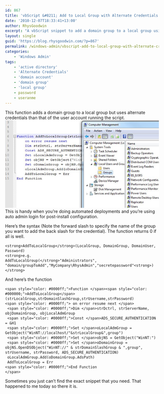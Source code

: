 ```yaml
---
id: 867
title: 'vbScript &#8211; Add to Local Group with Alternate Credentials'
date: '2010-12-07T18:33:41+13:00'
author: RhysGoodwin
excerpt: "A vbScript snippet to add a domain group to a local group using alternate credentials.\r\n"
layout: single
guid: 'https://blog.rhysgoodwin.com/?p=867'
permalink: /windows-admin/vbscript-add-to-local-group-with-alternate-credentials/
categories:
    - 'Windows Admin'
tags:
    - 'active directory'
    - 'Alternate Credentials'
    - 'domain account'
    - 'domain group'
    - 'local group'
    - password
    - useranme
---
```


This function adds a domain group to a local group but uses alternate credentials than that of the user account running the script.  
[![](/content/uploads/2010/12/AddtoLocal.jpg "Local Groups")](/content/uploads/2010/12/AddtoLocal.jpg)  
This is handy when you’re doing automated deployments and you’re using auto admin login for post-install configuration.

Here’s the syntax (Note the forward slash to specify the name of the group you want to add the back slash for the credential). The function returns 0 if all is well.

```
<strong>AddToLocalGroup</strong>(LocalGroup, DomainGroup, DomainUser, Password)
<strong>e.g.
AddToLocalGroup(</strong>"Administrators", "domain/groupToAdd","MyCompany\RhysAdmin","secretepassword"<strong>)</strong>
```

And here’s the function

```
<span style="color: #0000ff;">Function </span><span style="color: #000000;">AddToLocalGroup</span>(strLocalGroup,strDomainSlashGroup,strUsername,strPassword)
<span style="color: #0000ff;"> on error resume next </span>
 <span style="color: #0000ff;">Dim </span>strDctrl, strServerName, objDomainGroup, objLocalAdmGroup
 <span style="color: #0000ff;">Const </span>ADS_SECURE_AUTHENTICATION = &H1
 <span style="color: #0000ff;">Set </span>oLocalAdmGroup = GetObject("WinNT://localhost/"&strLocalGroup&",group")
 <span style="color: #0000ff;">Set </span>objNS = GetObject("WinNT:")
 <span style="color: #0000ff;">Set </span>oDomainGroup = objNS.OpenDSObject("WinNT://" & strDomainSlashGroup & ",group", strUsername, strPassword, ADS_SECURE_AUTHENTICATION)
 oLocalAdmGroup.Add(oDomainGroup.AdsPath)
 AddToLocalGroup = Err
<span style="color: #0000ff;">End Function
</span>
```

Sometimes you just can’t find the exact snippet that you need. That happened to me today so there it is.